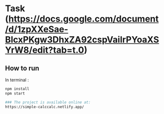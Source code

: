 # Task (https://docs.google.com/document/d/1zpXXeSae-BlcxPKgw3DhxZA92cspVailrPYoaXSYrW8/edit?tab=t.0)

## How to run

In terminal :

```bash
npm install
npm start

### The project is available online at:
https://simple-calccalc.netlify.app/
```
